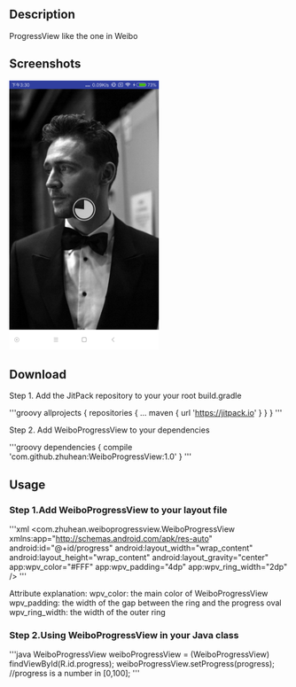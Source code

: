 ## Description
ProgressView like the one in Weibo

## Screenshots

<img src="screenshots/demo.png" width=270 height=486/>

## Download

Step 1. Add the JitPack repository to your your root build.gradle

'''groovy
allprojects {
	repositories {
		...
		maven { url 'https://jitpack.io' }
	}
}
'''

Step 2. Add WeiboProgressView to your dependencies

'''groovy
dependencies {
    compile 'com.github.zhuhean:WeiboProgressView:1.0'
}
'''

## Usage

### Step 1.Add WeiboProgressView to your layout file

'''xml
    <com.zhuhean.weiboprogressview.WeiboProgressView xmlns:app="http://schemas.android.com/apk/res-auto"
        android:id="@+id/progress"
        android:layout_width="wrap_content"
        android:layout_height="wrap_content"
        android:layout_gravity="center"
        app:wpv_color="#FFF"
        app:wpv_padding="4dp"
        app:wpv_ring_width="2dp"
        />
'''

Attribute explanation:
wpv_color: the main color of WeiboProgressView
wpv_padding: the width of the gap between the ring and the progress oval
wpv_ring_width: the width of the outer ring

### Step 2.Using WeiboProgressView in your Java class

'''java
WeiboProgressView weiboProgressView = (WeiboProgressView) findViewById(R.id.progress);
weiboProgressView.setProgress(progress); //progress is a number in [0,100];
'''